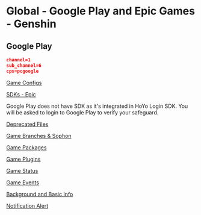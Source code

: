# Global - Google Play and Epic Games - Genshin

## Google Play

```json
channel=1
sub_channel=6
cps=pcgoogle
```

[Game Configs](https://sg-hyp-api.hoyoverse.com/hyp/hyp-connect/api/getGameConfigs?launcher_id=kkd8eq3Nnd)

[SDKs - Epic](https://sg-hyp-api.hoyoverse.com/hyp/hyp-connect/api/getGameChannelSDKs?launcher_id=kkd8eq3Nnd&channel=1&sub_channel=3)

Google Play does not have SDK as it's integrated in HoYo Login SDK. You will be asked to login to Google Play to verify your safeguard.

[Deprecated Files](https://sg-hyp-api.hoyoverse.com/hyp/hyp-connect/api/getGameDeprecatedFileConfigs?launcher_id=kkd8eq3Nnd)

[Game Branches & Sophon](https://sg-hyp-api.hoyoverse.com/hyp/hyp-connect/api/getGameBranches?launcher_id=kkd8eq3Nnd)

[Game Packages](https://sg-hyp-api.hoyoverse.com/hyp/hyp-connect/api/getGamePackages?launcher_id=kkd8eq3Nnd)

[Game Plugins](https://sg-hyp-api.hoyoverse.com/hyp/hyp-connect/api/getGamePlugins?launcher_id=kkd8eq3Nnd)

[Game Status](https://sg-hyp-api.hoyoverse.com/hyp/hyp-connect/api/getGames?launcher_id=kkd8eq3Nnd&language=en-us)

[Game Events](https://sg-hyp-api.hoyoverse.com/hyp/hyp-connect/api/getGameContent?launcher_id=kkd8eq3Nnd&game_id=uxB4MC7nzC&language=ko-kr)

[Background and Basic Info](https://sg-hyp-api.hoyoverse.com/hyp/hyp-connect/api/getAllGameBasicInfo?launcher_id=kkd8eq3Nnd)

[Notification Alert](https://sg-hyp-api.hoyoverse.com/hyp/hyp-connect/api/getNotification?launcher_id=kkd8eq3Nnd&language=en-us&type=NOTIFICATION_TYPE_RED_DOT)
